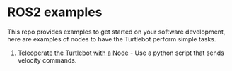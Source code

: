# ROS2 examples

This repo provides examples to get started on your software development, here are examples of nodes to have the Turtlebot perform simple tasks.

1. [Teleoperate the Turtlebot with a Node](examples/teleoperate_tb3_with_node.md) - Use a python script that sends velocity commands.  
<!-- 2. [Filter Laser Scans](example_2.md) - Publish new scan ranges that are directly in front of Stretch.
3. [Mobile Base Collision Avoidance](example_3.md) - Stop Stretch from running into a wall.
4. [Give Stretch a Balloon](example_4.md) - Create a "balloon" marker that goes where ever Stretch goes.
5. [Print Joint States](example_5.md) - Print the joint states of Stretch.
6. [Store Effort Values](example_6.md) - Print, store, and plot the effort values of the Stretch robot. -->
